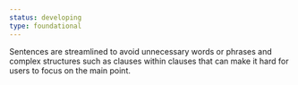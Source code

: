 ```yaml
---
status: developing
type: foundational
---
```


Sentences are streamlined to avoid unnecessary words or phrases and complex structures such as clauses within clauses that can make it hard for users to focus on the main point.
